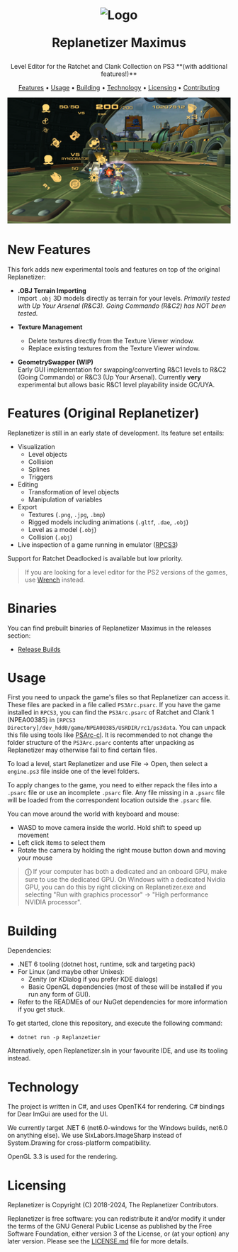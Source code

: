 <!-- LOGO -->
<h1>
<p align="center">
  <img src="media/ReplanetizerIcon500px.ico" alt="Logo" width="110" height="110" title="Logo made by Nooga.">
  <p align="center" style="font-weight: bold">Replanetizer Maximus</p>
</h1>
  <p align="center">
    Level Editor for the Ratchet and Clank Collection on PS3 **(with additional features!)**
    <br />
    </p>
</p>
<p align="center">
    <a href="#features">Features</a> •
    <a href="#usage">Usage</a> •
    <a href="#building">Building</a> •
    <a href="#technology">Technology</a> •
    <a href="#licensing">Licensing</a> •
    <a href="CONTRIBUTING.md">Contributing</a>
</p>

<p align="center">
  <img src="media/image.png" alt="Preview">
</p>

# New Features

This fork adds new experimental tools and features on top of the original Replanetizer:

- **.OBJ Terrain Importing**  
  Import `.obj` 3D models directly as terrain for your levels.
  _Primarily tested with Up Your Arsenal (R&C3). Going Commando (R&C2) has NOT been tested._

- **Texture Management**  
  - Delete textures directly from the Texture Viewer window.  
  - Replace existing textures from the Texture Viewer window.  

- **GeometrySwapper (WIP)**  
  Early GUI implementation for swapping/converting R&C1 levels to R&C2 (Going Commando) or R&C3 (Up Your Arsenal).
  Currently **very** experimental but allows basic R&C1 level playability inside GC/UYA.

# Features (Original Replanetizer)

Replanetizer is still in an early state of development. Its feature set entails:

 - Visualization
   - Level objects
   - Collision
   - Splines
   - Triggers
 - Editing
   - Transformation of level objects
   - Manipulation of variables
 - Export
   - Textures (`.png`, `.jpg`, `.bmp`)
   - Rigged models including animations (`.gltf`, `.dae`, `.obj`)
   - Level as a model (`.obj`)
   - Collision (`.obj`)
 - Live inspection of a game running in emulator ([RPCS3](https://github.com/RPCS3/rpcs3))

Support for Ratchet Deadlocked is available but low priority.

> If you are looking for a level editor for the PS2 versions of the games, use [Wrench](https://github.com/chaoticgd/wrench) instead.

# Binaries

You can find prebuilt binaries of Replanetizer Maximus in the releases section:

- [Release Builds](https://github.com/KaiokenBlueGT/ReplanetizerMaximus/releases) 

# Usage

First you need to unpack the game's files so that Replanetizer can access it. These files are packed in a file called `PS3Arc.psarc`. If you have the game installed in `RPCS3`, you can find the `PS3Arc.psarc` of Ratchet and Clank 1 (NPEA00385) in `[RPCS3 Directory]/dev_hdd0/game/NPEA00385/USRDIR/rc1/ps3data`. You can unpack this file using tools like [PSArc-cl](https://github.com/MilchRatchet/PSArcInterface). It is recommended to not change the folder structure of the `PS3Arc.psarc` contents after unpacking as Replanetizer may otherwise fail to find certain files.

To load a level, start Replanetizer and use File -> Open, then select a `engine.ps3` file inside one of the level folders.

To apply changes to the game, you need to either repack the files into a `.psarc` file or use an incomplete `.psarc` file. Any file missing in a `.psarc` file will be loaded from the correspondent location outside the `.psarc` file.

You can move around the world with keyboard and mouse:

 - WASD to move camera inside the world. Hold shift to speed up movement
 - Left click items to select them
 - Rotate the camera by holding the right mouse button down and moving your mouse

> **&#9432;** If your computer has both a dedicated and an onboard GPU, make sure to use the dedicated GPU. On Windows with a dedicated Nvidia GPU, you can do this by right clicking on Replanetizer.exe and selecting "Run with graphics processor" -> "High performance NVIDIA processor".

# Building

Dependencies:

 - .NET 6 tooling (dotnet host, runtime, sdk and targeting pack)
 - For Linux (and maybe other Unixes):
   - Zenity (or KDialog if you prefer KDE dialogs)
   - Basic OpenGL dependencies (most of these will be installed if you run any form of GUI).
 - Refer to the READMEs of our NuGet       dependencies for more information if you get stuck.

To get started, clone this repository, and execute the following command:

 - `dotnet run -p Replanzetier`

Alternatively, open Replanetizer.sln in your favourite IDE, and use its tooling instead.

# Technology

The project is written in C#, and uses OpenTK4 for rendering. C# bindings for Dear ImGui are used for the UI.

We currently target .NET 6 (net6.0-windows for the Windows builds, net6.0 on anything else). We use SixLabors.ImageSharp instead of System.Drawing for cross-platform compatibility.

OpenGL 3.3 is used for the rendering.

# Licensing

Replanetizer is Copyright (C) 2018-2024, The Replanetizer Contributors.

Replanetizer is free software: you can redistribute it and/or modify
it under the terms of the GNU General Public License as published by
the Free Software Foundation, either version 3 of the License, or
(at your option) any later version.
Please see the [LICENSE.md](LICENSE.md) file for more details.

